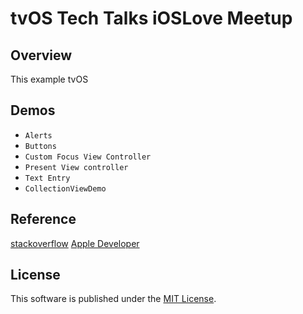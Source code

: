 # tvOS Tech Talks iOSLove Meetup



## Overview
This example tvOS



## Demos

 * `Alerts`
 * `Buttons`
 * `Custom Focus View Controller`
 * `Present View controller`
 * `Text Entry`
 * `CollectionViewDemo`


## Reference 

[stackoverflow](http://stackoverflow.com)
[Apple Developer](http://developer.apple.com/tvos/)


## License
This software is published under the [MIT License](http://cocoanaut.mit-license.org).

